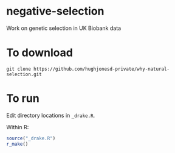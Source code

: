 # negative-selection
Work on genetic selection in UK Biobank data

# To download

```
git clone https://github.com/hughjonesd-private/why-natural-selection.git
```

# To run

Edit directory locations in `_drake.R`.

Within R:

```r
source("_drake.R")
r_make()
```

